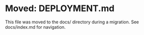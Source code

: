 # Moved: DEPLOYMENT.md

This file was moved to the docs/ directory during a migration. See docs/index.md for navigation.
